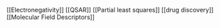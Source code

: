 [[Electronegativity]]
[[QSAR]]
[[Partial least squares]]
[[drug discovery]]
[[Molecular Field Descriptors]]
